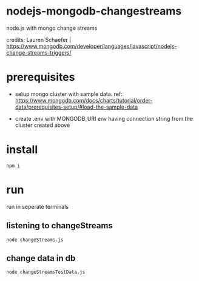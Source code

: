 # nodejs-mongodb-changestreams

node.js with mongo change streams

credits: Lauren Schaefer | https://www.mongodb.com/developer/languages/javascript/nodejs-change-streams-triggers/

# prerequisites

- setup mongo cluster with sample data. ref: https://www.mongodb.com/docs/charts/tutorial/order-data/prerequisites-setup/#load-the-sample-data

- create .env with MONGODB_URI env having connection string from the cluster created above

# install

```
npm i
```

# run

run in seperate terminals

## listening to changeStreams

```
node changeStreams.js
```

## change data in db

```
node changeStreamsTestData.js
```
